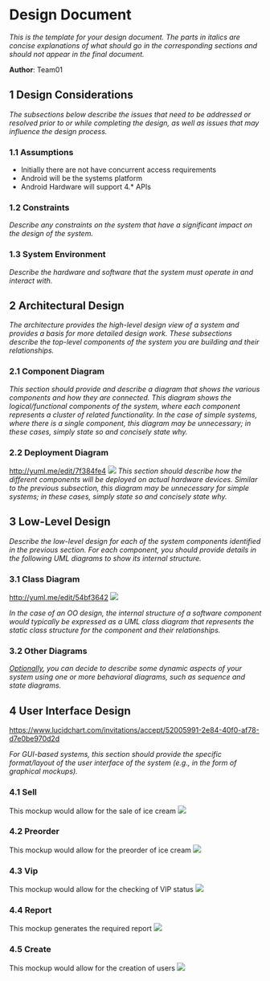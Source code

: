 # Design Document

*This is the template for your design document. The parts in italics are concise explanations of what should go in the corresponding sections and should not appear in the final document.*

**Author**: Team01 

## 1 Design Considerations

*The subsections below describe the issues that need to be addressed or resolved prior to or while completing the design, as well as issues that may influence the design process.*

### 1.1 Assumptions

  - Initially there are  not have concurrent access requirements
  - Android will be the systems platform
  - Android Hardware will support 4.* APIs

### 1.2 Constraints

*Describe any constraints on the system that have a significant impact on the design of the system.*

### 1.3 System Environment

*Describe the hardware and software that the system must operate in and interact with.*

## 2 Architectural Design

*The architecture provides the high-level design view of a system and provides a basis for more detailed design work. These subsections describe the top-level components of the system you are building and their relationships.*

### 2.1 Component Diagram

*This section should provide and describe a diagram that shows the various components and how they are connected. This diagram shows the logical/functional components of the system, where each component represents a cluster of related functionality. In the case of simple systems, where there is a single component, this diagram may be unnecessary; in these cases, simply state so and concisely state why.*

### 2.2 Deployment Diagram
http://yuml.me/edit/7f384fe4
![](http://yuml.me/7f384fe4)
*This section should describe how the different components will be deployed on actual hardware devices. Similar to the previous subsection, this diagram may be unnecessary for simple systems; in these cases, simply state so and concisely state why.*

## 3 Low-Level Design

*Describe the low-level design for each of the system components identified in the previous section. For each component, you should provide details in the following UML diagrams to show its internal structure.*

### 3.1 Class Diagram

http://yuml.me/edit/54bf3642
![](http://yuml.me/54bf3642)

*In the case of an OO design, the internal structure of a software component would typically be expressed as a UML class diagram that represents the static class structure for the component and their relationships.*

### 3.2 Other Diagrams

*<u>Optionally</u>, you can decide to describe some dynamic aspects of your system using one or more behavioral diagrams, such as sequence and state diagrams.*

## 4 User Interface Design
https://www.lucidchart.com/invitations/accept/52005991-2e84-40f0-af78-d7e0be970d2d

*For GUI-based systems, this section should provide the specific format/layout of the user interface of the system (e.g., in the form of graphical mockups).*

### 4.1 Sell
This mockup would allow for the sale of ice cream
![](http://i.imgur.com/0P7eDRn.png)
### 4.2 Preorder 
This mockup would allow for the preorder of ice cream
![](http://i.imgur.com/uDnYPtG.png)
### 4.3 Vip 
This mockup would allow for the checking of VIP status
![](http://i.imgur.com/UVN0sLw.png)
### 4.4 Report 
This mockup generates the required report
![](http://i.imgur.com/0vvLipP.png)
### 4.5 Create 
This mockup would allow for the creation of users
![](http://i.imgur.com/l39y5Wk.png)
